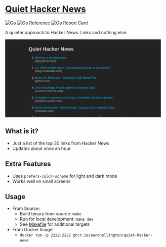 # [Quiet Hacker News](https://quiet-hacker-news.apps.ellington.io/)

<!-- aaronellington/stencil -->
[![Go](https://github.com/aaronellington/quiet-hacker-news/actions/workflows/main.yml/badge.svg)](https://github.com/aaronellington/quiet-hacker-news/actions/workflows/main.yml) [![Go Reference](https://pkg.go.dev/badge/github.com/aaronellington/quiet-hacker-news.svg)](https://pkg.go.dev/github.com/aaronellington/quiet-hacker-news) [![Go Report Card](https://goreportcard.com/badge/github.com/aaronellington/quiet-hacker-news)](https://goreportcard.com/report/github.com/aaronellington/quiet-hacker-news)
<!-- aaronellington/stencil -->

A quieter approach to Hacker News. Links and nothing else.

![screenshot](ops/screenshot.png)

## What is it?
- Just a list of the top 30 links from Hacker News
- Updates about once an hour

## Extra Features
- Uses `prefers-color-scheme` for light and dark mode
- Works well on small screens

## Usage
- From Source:
    - Build binary from source: `make`
    - Run for local development: `make dev`
    - See [Makefile](/Makefile) for additional targets
- From Docker Image:
    - `docker run -p 2222:2222 ghcr.io/aaronellington/quiet-hacker-news`
